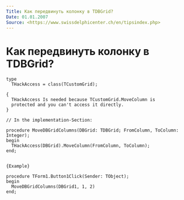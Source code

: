 ```yaml
---
Title: Как передвинуть колонку в TDBGrid?
Date: 01.01.2007
Source: <https://www.swissdelphicenter.ch/en/tipsindex.php>
---
```



Как передвинуть колонку в TDBGrid?
==================================

    type
      THackAccess = class(TCustomGrid);
     
    {
      THackAccess Is needed because TCustomGrid.MoveColumn is
      protected and you can't access it directly.
    }
     
    // In the implementation-Section:
     
    procedure MoveDBGridColumns(DBGrid: TDBGrid; FromColumn, ToColumn: Integer);
    begin
      THackAccess(DBGrid).MoveColumn(FromColumn, ToColumn);
    end;
     
     
    {Example}
     
    procedure TForm1.Button1Click(Sender: TObject);
    begin
      MoveDBGridColumns(DBGrid1, 1, 2)
    end;

